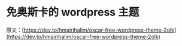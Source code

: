 # 免奥斯卡的 wordpress 主题

原文：[https://dev.to/hmairihalim/oscar-free-wordpress-theme-2olk](https://dev.to/hmairihalim/oscar-free-wordpress-theme-2olk)